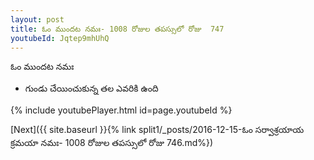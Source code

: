 ```yaml
---
layout: post
title: ఓం ముందట నమః- 1008 రోజుల తపస్సులో రోజు  747
youtubeId: Jqtep9mhUhQ
---
```

 
 
 ఓం ముందట నమః  
 
 -  గుండు చేయించుకున్న తల ఎవరికి ఉంది 
 
  
 
  
 
 
 
 
 
 


{% include youtubePlayer.html id=page.youtubeId %}
 
[Next]({{ site.baseurl }}{% link  split1/_posts/2016-12-15-ఓం సర్వాశ్రయాయ క్రమయా నమః- 1008 రోజుల తపస్సులో రోజు  746.md%})
 
